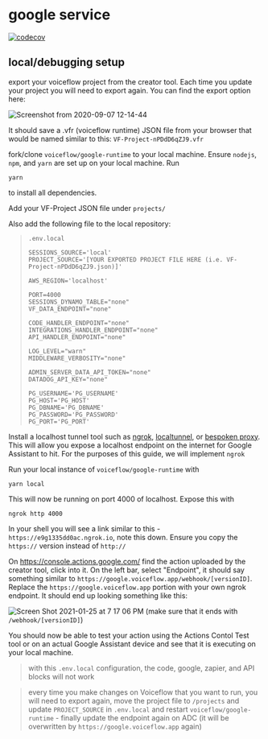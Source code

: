 # google service

[![codecov](https://codecov.io/gh/voiceflow/google/branch/master/graph/badge.svg?token=GYJ3L80ZMM)](https://codecov.io/gh/voiceflow/google)

## local/debugging setup

export your voiceflow project from the creator tool. Each time you update your project you will need to export again. You can find the export option here:

![Screenshot from 2020-09-07 12-14-44](https://user-images.githubusercontent.com/5643574/92405522-c3c6c100-f103-11ea-8ba8-6c10173e3419.png)

It should save a .vfr (voiceflow runtime) JSON file from your browser that would be named similar to this: `VF-Project-nPDdD6qZJ9.vfr`

fork/clone `voiceflow/google-runtime` to your local machine. Ensure `nodejs`, `npm`, and `yarn` are set up on your local machine. Run

```
yarn
```

to install all dependencies.

Add your VF-Project JSON file under `projects/`

Also add the following file to the local repository:

> `.env.local`
>
> ```
> SESSIONS_SOURCE='local'
> PROJECT_SOURCE='[YOUR EXPORTED PROJECT FILE HERE (i.e. VF-Project-nPDdD6qZJ9.json)]'
>
> AWS_REGION='localhost'
>
> PORT=4000
> SESSIONS_DYNAMO_TABLE="none"
> VF_DATA_ENDPOINT="none"
>
> CODE_HANDLER_ENDPOINT="none"
> INTEGRATIONS_HANDLER_ENDPOINT="none"
> API_HANDLER_ENDPOINT="none"
>
> LOG_LEVEL="warn"
> MIDDLEWARE_VERBOSITY="none"
>
> ADMIN_SERVER_DATA_API_TOKEN="none"
> DATADOG_API_KEY="none"
>
> PG_USERNAME='PG_USERNAME'
> PG_HOST='PG_HOST'
> PG_DBNAME='PG_DBNAME'
> PG_PASSWORD='PG_PASSWORD'
> PG_PORT='PG_PORT'
> ```

Install a localhost tunnel tool such as [ngrok](https://ngrok.com/), [localtunnel](https://github.com/localtunnel/localtunnel), or [bespoken proxy](https://read.bespoken.io/cli/commands/#bst-proxy-http). This will allow you expose a localhost endpoint on the internet for Google Assistant to hit. For the purposes of this guide, we will implement `ngrok`

Run your local instance of `voiceflow/google-runtime` with

```
yarn local
```

This will now be running on port 4000 of localhost. Expose this with

```
ngrok http 4000
```

In your shell you will see a link similar to this - `https://e9g1335dd0ac.ngrok.io`, note this down. Ensure you copy the `https://` version instead of `http://`

On https://console.actions.google.com/ find the action uploaded by the creator tool, click into it. On the left bar, select "Endpoint", it should say something similar to `https://google.voiceflow.app/webhook/[versionID]`. Replace the `https://google.voiceflow.app` portion with your own ngrok endpoint. It should end up looking something like this:

![Screen Shot 2021-01-25 at 7 17 06 PM](https://user-images.githubusercontent.com/5643574/105782190-087fb700-5f42-11eb-87cc-3d16e6c62c4a.png)
(make sure that it ends with `/webhook/[versionID]`)

You should now be able to test your action using the Actions Contol Test tool or on an actual Google Assistant device and see that it is executing on your local machine.

> with this `.env.local` configuration, the code, google, zapier, and API blocks will not work

> every time you make changes on Voiceflow that you want to run, you will need to export again, move the project file to `/projects` and update `PROJECT_SOURCE` in `.env.local` and restart `voiceflow/google-runtime` - finally update the endpoint again on ADC (it will be overwritten by `https://google.voiceflow.app` again)
